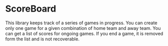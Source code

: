 # ScoreBoard
This library keeps track of a series of games in progress.
You can create only one game for a given combination of home team and away team.
You can get a list of scores for ongoing games.
If you end a game, it is removed form the list and is not recoverable.
